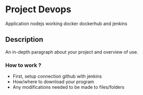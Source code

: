 # Project Devops

 Application nodejs working docker dockerhub and jenkins

## Description

An in-depth paragraph about your project and overview of use.


### How to work ?

* First, setup connection github with jenkins
* How/where to download your program
* Any modifications needed to be made to files/folders



